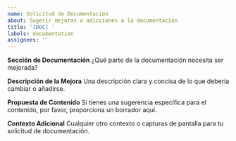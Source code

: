 ```yaml
---
name: Solicitud de Documentación
about: Sugerir mejoras o adicciones a la documentación
title: '[DOC] '
labels: documentation
assignees: ''
---
```


**Sección de Documentación**
¿Qué parte de la documentación necesita ser mejorada?

**Descripción de la Mejora**
Una descripción clara y concisa de lo que debería cambiar o añadirse.

**Propuesta de Contenido**
Si tienes una sugerencia específica para el contenido, por favor, proporciona un borrador aquí.

**Contexto Adicional**
Cualquier otro contexto o capturas de pantalla para tu solicitud de documentación.
